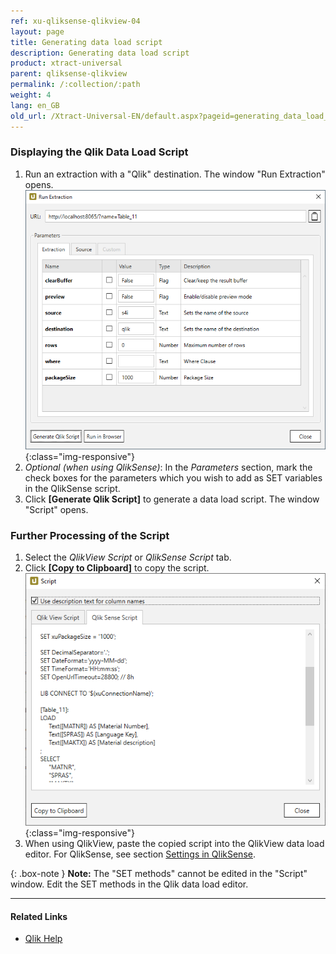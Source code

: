 ```yaml
---
ref: xu-qliksense-qlikview-04
layout: page
title: Generating data load script
description: Generating data load script
product: xtract-universal
parent: qliksense-qlikview
permalink: /:collection/:path
weight: 4
lang: en_GB
old_url: /Xtract-Universal-EN/default.aspx?pageid=generating_data_load_script
---
```

### Displaying the Qlik Data Load Script
1. Run an extraction with a "Qlik" destination. The window "Run Extraction" opens.
![XU_qlik_generate_Script](/img/content/XU_qlik_generate_Script.png){:class="img-responsive"}
2. *Optional (when using QlikSense)*: In the *Parameters* section, mark the check boxes for the parameters which you wish to add as SET variables in the QlikSense script.
3. Click **[Generate Qlik Script]** to generate a data load script. The window "Script" opens.

### Further Processing of the Script
1. Select the *QlikView Script* or *QlikSense Script* tab.
2. Click **[Copy to Clipboard]** to copy the script.
![XU_qlik_generate_Script](/img/content/XU_qlik_generate_Script_3.png){:class="img-responsive"}
3. When using QlikView, paste the copied script into the QlikView data load editor. For QlikSense, see section [Settings in QlikSense](./settings-in-qlik-sense).

{: .box-note }
**Note:** The "SET methods" cannot be edited in the "Script" window. Edit the SET methods in the Qlik data load editor. 


****
#### Related Links

- [Qlik Help](https://help.qlik.com/)

